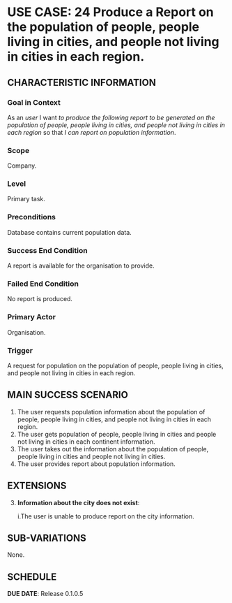 # USE CASE: 24 Produce a Report on the population of people, people living in cities, and people not living in cities in each region.

## CHARACTERISTIC INFORMATION

### Goal in Context

As an *user* I want *to produce the following report to be generated
on the population of people, people living in cities, and people not living in cities in each region* so that *I can report on population information*.

### Scope

Company.

### Level

Primary task.

### Preconditions

Database contains current population data.

### Success End Condition

A report is available for the organisation to provide.

### Failed End Condition

No report is produced.

### Primary Actor

Organisation.

### Trigger

A request for population on the population of people, people living in cities, and people not living in cities in each region.

## MAIN SUCCESS SCENARIO

1. The user requests population information about the population of people, people living in cities, and people not living in cities in each region.
2. The user gets population of people, people living in cities and people not living in cities in each continent information.
3. The user takes out the information about the population of people, people living in cities and people not living in cities.
4. The user provides report about population information.

## EXTENSIONS

3. **Information about the city does not exist**:

   i.The user is unable to produce report on the city information.

## SUB-VARIATIONS

None.

## SCHEDULE

**DUE DATE**: Release 0.1.0.5
